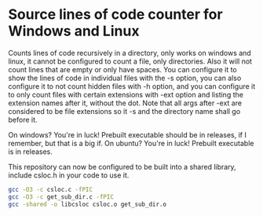 # Source lines of code counter for Windows and Linux
Counts lines of code recursively in a directory, only works on windows and linux, it cannot be configured to count a file, only directories. Also it will not count lines that are empty or only have spaces. You can configure it to show the lines of code in individual files with the -s option, you can also configure it to not count hidden files with -h option, and you can configure it to only count files with certain extensions with -ext option and listing the extension names after it, without the dot. Note that all args after -ext are considered to be file extensions so it -s and the directory name shall go before it.

On windows? You're in luck! Prebuilt executable should be in releases, if I remember, but that is a big if.
On ubuntu? You're in luck! Prebuilt executable is in releases.

This repository can now be configured to be built into a shared library, include csloc.h in your code to use it.
```sh
gcc -O3 -c csloc.c -fPIC
gcc -O3 -c get_sub_dir.c -fPIC
gcc -shared -o libcsloc csloc.o get_sub_dir.o
```
